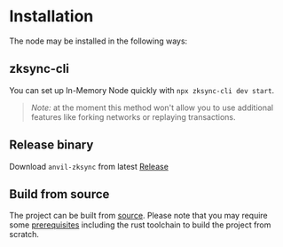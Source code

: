 # Installation

The node may be installed in the following ways:

## zksync-cli
You can set up In-Memory Node quickly with `npx zksync-cli dev start`. 
> *Note:* at the moment this method won't allow you to use additional features like forking networks or replaying transactions.

## Release binary
Download `anvil-zksync` from latest [Release](https://github.com/matter-labs/era-test-node/releases/latest)

## Build from source
The project can be built from [source](https://github.com/matter-labs/era-test-node/releases/latest). Please note that you may
require some [prerequisites](https://github.com/matter-labs/era-test-node/tree/v0.1.0-alpha.6#-prerequisites) including the rust toolchain
to build the project from scratch.